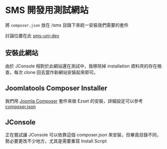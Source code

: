 # SMS 開發用測試網站

將 `composer.json` 放在 /sms 目錄下來統一安裝我們需要的套件

討論位置在此 [sms-uni-dev](https://github.com/smstw/sms-uni-dev)

## 安裝此網站

由於 JConsole 相對於此網站還在測試中，我移除掉 installation 資料夾的存在檢查，每次 clone 回去當作新網站安裝起來即可。

## Joomlatools Composer Installer

我們用 [Joomla Composer](https://github.com/joomlatools/joomla-composer) 套件來做 Ezset 的安裝，詳細設定可以參考 [composer.json](sms/composer.json)

## JConsole

正在嘗試讓 JConsole 可以依靠這個 composer.json 來安裝，但畢竟目錄不同，勢必要更改不少地方，尤其是需要重寫 Install Script
